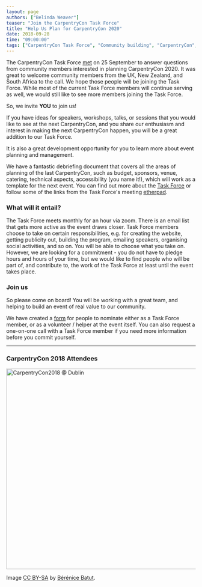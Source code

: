 ```yaml
---
layout: page
authors: ["Belinda Weaver"]
teaser: "Join the CarpentryCon Task Force"
title: "Help Us Plan for CarpentryCon 2020"
date: 2018-09-28
time: "09:00:00"
tags: ["CarpentryCon Task Force", "Community building", "CarpentryCon", "CarpentryCon 2020", "CarpentryConnect"]
---
```


The CarpentryCon Task Force [met](https://pad.carpentries.org/2018carpentrycontaskforce) on 25 September to answer 
questions from community members interested in planning CarpentryCon 2020. It was great to welcome community members from the UK, New Zealand, and South Africa to the call. We hope those people will be 
joining the Task Force. While most of the current Task Force members will continue 
serving as well, we would still like to see more members joining the Task Force.  

So, we invite **YOU** to join us!

If you have ideas for speakers, workshops, talks, or sessions that you would like to see at the next CarpentryCon, 
and you share our enthusiasm and interest in making the next 
CarpentryCon happen, you will be a great addition to our Task Force. 

It is also a great development opportunity for you to learn more about event planning and management. 

We have a fantastic debriefing document that covers all the areas of planning of the last CarpentryCon, such as 
budget, sponsors, venue, catering, technical aspects, accessibility (you name it!), which will work as a template 
for the next event. You can find out more about the [Task Force](https://carpentries.org/carp-con-tf/) or follow some of the links from the 
Task Force's meeting [etherpad](https://pad.carpentries.org/2018carpentrycontaskforce). 

### What will it entail?

The Task Force meets monthly for an hour via zoom. There is an email list that gets more active as the event draws closer.
Task Force members choose to take on certain responsibilities, e.g. for creating the website, getting publicity out, building the program, emailing speakers, organising social activities, and so on. You will be able to choose what you take on. However, we are looking for a commitment - you do not have to pledge hours and hours of your time, but we would like to find people who will be part of, and contribute to, the work of the Task Force at least until the event takes place. 

### Join us

So please come on board! You will be working with a great team, and helping to build an event of real value to our community.

We have created a [form](https://docs.google.com/forms/d/e/1FAIpQLScTQipfAl4SreKUF_VquOxLV69UZ2hg4cKZmDNh6BdXSGjyYg/viewform) 
for people to nominate either as a Task Force member, or as a volunteer / helper at the event itself. You can also request a one-on-one call with a Task Force member 
if you need more information before you commit yourself.

<hr>

### CarpentryCon 2018 Attendees   

<a data-flickr-embed="true"  href="https://www.flickr.com/photos/134305289@N03/40708346970/in/album-72157667641880727/" title="CarpentryCon2018 @ Dublin"><img src="https://farm2.staticflickr.com/1733/40708346970_2e096d2633_c.jpg" width="800" height="534" alt="CarpentryCon2018 @ Dublin"></a><script async src="//embedr.flickr.com/assets/client-code.js" charset="utf-8"></script>

Image [CC BY-SA](https://creativecommons.org/licenses/by-sa/3.0/) by [Bérénice Batut](https://www.flickr.com/photos/134305289@N03).

